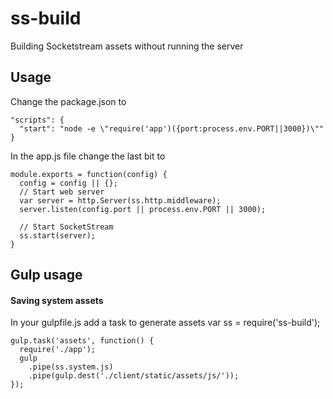 ss-build
========

Building Socketstream assets without running the server

Usage
---
Change the package.json to

    "scripts": {
      "start": "node -e \"require('app')({port:process.env.PORT||3000})\""
    }


In the app.js file change the last bit to

    module.exports = function(config) {
      config = config || {};
      // Start web server
      var server = http.Server(ss.http.middleware);
      server.listen(config.port || process.env.PORT || 3000);

      // Start SocketStream
      ss.start(server);
    }


Gulp usage
---

#### Saving system assets

In your gulpfile.js add a task to generate assets
    var ss = require('ss-build');

    gulp.task('assets', function() {
      require('./app');
      gulp
        .pipe(ss.system.js)
        .pipe(gulp.dest('./client/static/assets/js/'));
    });
